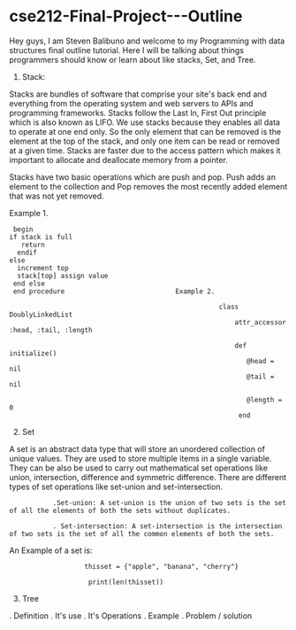 # cse212-Final-Project---Outline
Hey guys, I am Steven Balibuno and welcome to my Programming with data structures final outline tutorial. Here I will be talking about things programmers should know or learn about like stacks, Set, and Tree.

1. Stack:

Stacks are bundles of software that comprise your site's back end and everything from the operating system and web servers to APIs and programming frameworks. Stacks follow the Last In, First Out principle which is also known as LIFO. We use stacks because they enables all data to operate at one end only. So the only element that can be removed is the element at the top of the stack, and only one item can be read or removed at a given time. Stacks are faster due to the access pattern which makes it important to allocate and deallocate memory from a pointer.

Stacks have two basic operations which are push and pop. Push adds an element to the collection and Pop removes the most recently added element that was not yet removed.
      
Example 1.
    
     begin
    if stack is full
       return
      endif
    else  
      increment top
      stack[top] assign value
     end else
     end procedure                            Example 2.

                                                         class DoublyLinkedList
                                                             attr_accessor :head, :tail, :length
                                                             
                                                             def initialize()
                                                                @head = nil
                                                                @tail = nil

                                                                @length = 0
                                                              end
                                                              
2. Set

A set is an abstract data type that will store an unordered collection of unique values. They are used to store multiple items in a single variable. They can be also be used to carry out mathematical set operations like union, intersection, difference and symmetric difference. There are different types of set operations like set-union and set-intersection.

               .Set-union: A set-union is the union of two sets is the set of all the elements of both the sets without duplicates.
              
               . Set-intersection: A set-intersection is the intersection of two sets is the set of all the common elements of both the sets.

An Example of a set is:

                       thisset = {"apple", "banana", "cherry"}

                        print(len(thisset))



3. Tree

. Definition
. It's use
. It's Operations
. Example
. Problem / solution

